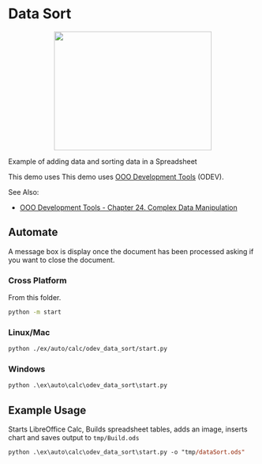 # Data Sort

<p align="center">
<img src="https://user-images.githubusercontent.com/4193389/204033934-8585c854-7203-41fa-a0cc-7b9232cc700a.png" width="319" height="240">
</p>

Example of adding data and sorting data in a Spreadsheet

This demo uses This demo uses [OOO Development Tools] (ODEV).

See Also:

- [OOO Development Tools - Chapter 24. Complex Data Manipulation](https://python-ooo-dev-tools.readthedocs.io/en/latest/odev/part4/chapter24.html)

## Automate

A message box is display once the document has been processed asking if you want to close the document.

### Cross Platform

From this folder.

```sh
python -m start
```

### Linux/Mac

```sh
python ./ex/auto/calc/odev_data_sort/start.py
```

### Windows

```ps
python .\ex\auto\calc\odev_data_sort\start.py
```

## Example Usage

Starts LibreOffice Calc, Builds spreadsheet tables, adds an image, inserts chart and saves output to `tmp/Build.ods`

```ps
python .\ex\auto\calc\odev_data_sort\start.py -o "tmp/dataSort.ods"
```

[OOO Development Tools]: https://python-ooo-dev-tools.readthedocs.io/en/latest/
